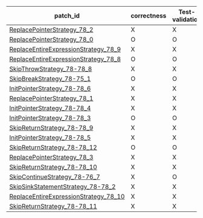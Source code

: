  | patch_id |correctness |Test-validation |NPEX-validation |
 |--- | --- | --- | --- | 
 | [ReplacePointerStrategy_78_2](./patches/ReplacePointerStrategy_78_2/patch.java#L89) | X | X | X | 
 | [ReplacePointerStrategy_78_0](./patches/ReplacePointerStrategy_78_0/patch.java#L89) | O | O | O | 
 | [ReplaceEntireExpressionStrategy_78_9](./patches/ReplaceEntireExpressionStrategy_78_9/patch.java#L89) | X | X | X | 
 | [ReplaceEntireExpressionStrategy_78_8](./patches/ReplaceEntireExpressionStrategy_78_8/patch.java#L89) | O | O | O | 
 | [SkipThrowStrategy_78-78_8](./patches/SkipThrowStrategy_78-78_8/patch.java#L89) | X | X | X | 
 | [SkipBreakStrategy_78-75_1](./patches/SkipBreakStrategy_78-75_1/patch.java#L89) | O | O | O | 
 | [InitPointerStrategy_78-78_6](./patches/InitPointerStrategy_78-78_6/patch.java#L89) | X | X | X | 
 | [ReplacePointerStrategy_78_1](./patches/ReplacePointerStrategy_78_1/patch.java#L89) | X | X | X | 
 | [InitPointerStrategy_78-78_4](./patches/InitPointerStrategy_78-78_4/patch.java#L89) | X | X | X | 
 | [InitPointerStrategy_78-78_3](./patches/InitPointerStrategy_78-78_3/patch.java#L89) | O | O | X | 
 | [SkipReturnStrategy_78-78_9](./patches/SkipReturnStrategy_78-78_9/patch.java#L89) | X | X | X | 
 | [InitPointerStrategy_78-78_5](./patches/InitPointerStrategy_78-78_5/patch.java#L89) | X | X | X | 
 | [SkipReturnStrategy_78-78_12](./patches/SkipReturnStrategy_78-78_12/patch.java#L89) | O | O | O | 
 | [ReplacePointerStrategy_78_3](./patches/ReplacePointerStrategy_78_3/patch.java#L89) | X | X | X | 
 | [SkipReturnStrategy_78-78_10](./patches/SkipReturnStrategy_78-78_10/patch.java#L89) | X | X | X | 
 | [SkipContinueStrategy_78-76_7](./patches/SkipContinueStrategy_78-76_7/patch.java#L89) | X | O | X | 
 | [SkipSinkStatementStrategy_78-78_2](./patches/SkipSinkStatementStrategy_78-78_2/patch.java#L89) | X | X | X | 
 | [ReplaceEntireExpressionStrategy_78_10](./patches/ReplaceEntireExpressionStrategy_78_10/patch.java#L89) | X | X | X | 
 | [SkipReturnStrategy_78-78_11](./patches/SkipReturnStrategy_78-78_11/patch.java#L89) | X | X | X | 
